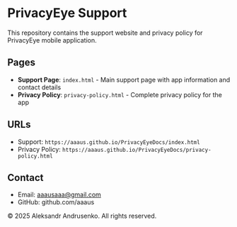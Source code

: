 # PrivacyEye Support

This repository contains the support website and privacy policy for PrivacyEye mobile application.

## Pages

- **Support Page**: `index.html` - Main support page with app information and contact details
- **Privacy Policy**: `privacy-policy.html` - Complete privacy policy for the app

## URLs

- Support: `https://aaaus.github.io/PrivacyEyeDocs/index.html`
- Privacy Policy: `https://aaaus.github.io/PrivacyEyeDocs/privacy-policy.html`

## Contact

- Email: aaausaaa@gmail.com
- GitHub: github.com/aaaus

© 2025 Aleksandr Andrusenko. All rights reserved.
